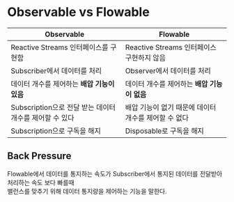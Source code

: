 
# Observable vs Flowable

| Observable                                              | Flowable                                             |
| ------------------------------------------------------- | ---------------------------------------------------- |
| Reactive Streams 인터페이스를 구현함                    | Reactive Streams 인터페이스 구현하지 않음            |
| Subscriber에서 데이터를 처리                            | Observer에서 데이터를 처리                           |
| 데이터 개수를 제어하는 **배압 기능이 있음**             | 데이터 개수를 제어하는 **배압 기능이 없음**          |
| Subscription으로 전달 받는 데이터 개수를 제어할 수 있다 | 배압 기능이 없기 때문에 데이터 개수를 제어할 수 없다 |
| Subscription으로 구독을 해지                            | Disposable로 구독을 해지                             |


## Back Pressure

Flowable에서 데이터를 통지하는 속도가 Subscriber에서 통지된 데이터를 전달받아 처리하는 속도 보다 빠를때  
밸런스를 맞추기 위해 데이터 통지량을 제어하는 기능을 말한다.


